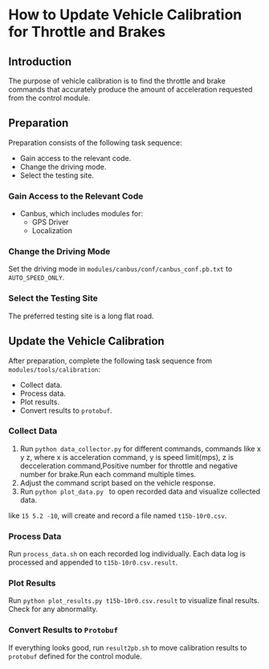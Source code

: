 
# How to Update Vehicle Calibration for Throttle and Brakes

## Introduction
The purpose of vehicle calibration is to find the throttle and brake commands that accurately produce the amount of acceleration requested from the control module.

## Preparation

Preparation consists of the following task sequence:

- Gain access to the relevant code.
- Change the driving mode.
- Select the testing site.

### Gain Access to the Relevant Code
* Canbus, which includes modules for:
  * GPS Driver
  * Localization

### Change the Driving Mode
  Set the driving mode in `modules/canbus/conf/canbus_conf.pb.txt` to `AUTO_SPEED_ONLY`.

### Select the Testing Site
  The preferred testing site is a long flat road.

## Update the Vehicle Calibration

After preparation, complete the following task sequence from `modules/tools/calibration`:

- Collect data.
- Process data.
- Plot results.
- Convert results to `protobuf`.

### Collect Data
 
 1. Run `python data_collector.py` for different commands, commands like x y z, where x is acceleration command, y is speed limit(mps), z is decceleration command,Positive number for throttle and negative number for brake.Run each command multiple times.
 2. Adjust the command script based on the vehicle response.
 3. Run `python plot_data.py ` to open recorded data and visualize collected data.

like `15 5.2 -10`, will create and record a file named `t15b-10r0.csv`.

### Process Data
Run `process_data.sh` on each recorded log individually. Each data log is processed and appended to `t15b-10r0.csv.result`.

### Plot Results
Run `python plot_results.py t15b-10r0.csv.result` to visualize final results. Check for any abnormality.

### Convert Results to `Protobuf`
If everything looks good, run `result2pb.sh` to move calibration results to `protobuf` defined for the control module.
